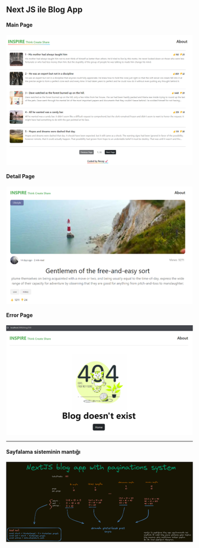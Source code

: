 ## Next JS ile Blog App

#### Main Page
![Proje1](<./public/proje1.png>)

#### Detail Page
![Proje2](<./public/proje2.png>)

#### Error Page

![Proje3](<./public/proje3.png>)

---

#### Sayfalama sisteminin mantığı

![Sayfalama_Mantigi](<./public/pagination.png>)
